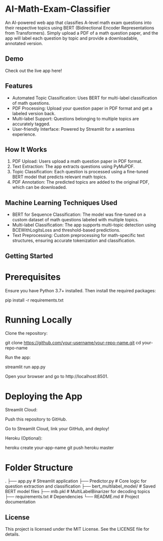 # AI-Math-Exam-Classifier

An AI-powered web app that classifies A-level math exam questions into their respective topics using BERT (Bidirectional Encoder Representations from Transformers). Simply upload a PDF of a math question paper, and the app will label each question by topic and provide a downloadable, annotated version.

## Demo

Check out the live app here! 

## Features

- Automated Topic Classification: Uses BERT for multi-label classification of math questions.
- PDF Processing: Upload your question paper in PDF format and get a labeled version back.
- Multi-label Support: Questions belonging to multiple topics are accurately tagged.
- User-friendly Interface: Powered by Streamlit for a seamless experience.

## How It Works

1. PDF Upload: Users upload a math question paper in PDF format.
2. Text Extraction: The app extracts questions using PyMuPDF.
3. Topic Classification: Each question is processed using a fine-tuned BERT model that predicts relevant math topics.
4. PDF Annotation: The predicted topics are added to the original PDF, which can be downloaded.

## Machine Learning Techniques Used

- BERT for Sequence Classification: The model was fine-tuned on a custom dataset of math questions labeled with multiple topics.
- Multi-label Classification: The app supports multi-topic detection using BCEWithLogitsLoss and threshold-based predictions.
- Text Preprocessing: Custom preprocessing for math-specific text structures, ensuring accurate tokenization and classification.

## Getting Started

# Prerequisites

Ensure you have Python 3.7+ installed. Then install the required packages:

pip install -r requirements.txt

# Running Locally

Clone the repository:

git clone https://github.com/your-username/your-repo-name.git
cd your-repo-name

Run the app:

streamlit run app.py

Open your browser and go to http://localhost:8501.

# Deploying the App

Streamlit Cloud:

Push this repository to GitHub.

Go to Streamlit Cloud, link your GitHub, and deploy!

Heroku (Optional):

heroku create your-app-name
git push heroku master

# Folder Structure

.
├── app.py                  # Streamlit application
├── Predictor.py            # Core logic for question extraction and classification
├── bert_multilabel_model/  # Saved BERT model files
├── mlb.pkl                 # MultiLabelBinarizer for decoding topics
├── requirements.txt        # Dependencies
└── README.md               # Project documentation

## License

This project is licensed under the MIT License. See the LICENSE file for details.
